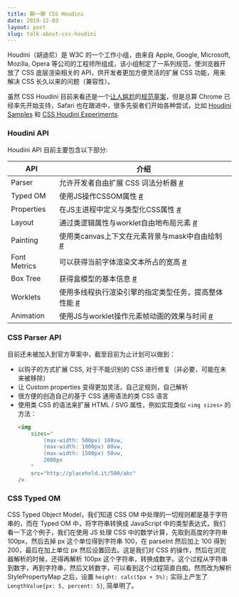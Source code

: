 ```yaml
---
title: 聊一聊 CSS Houdini
date: 2019-12-03
layout: post
slug: talk-about-css-houdini
---
```


Houdini（胡迪尼）是 W3C 的一个工作小组，由来自 Apple, Google, Microsoft, Mozilla, Opera 等公司的工程师所组成，该小组制定了一系列规范，使浏览器开放了 CSS 底层渲染相关的 API，供开发者更加方便灵活的扩展 CSS 功能，用来解决 CSS 长久以来的问题（兼容性）。

虽然 CSS Houdini 目前来看还是一个[让人尴尬](https://ishoudinireadyyet.com)的[规范草案](https://drafts.css-houdini.org)，但是总算 Chrome 已经率先开始支持，Safari 也在跟进中，很多先驱者们开始各种尝试，比如 [Houdini Samples](https://googlechromelabs.github.io/houdini-samples/) 和 [CSS Houdini Experiments](https://css-houdini.rocks).

### Houdini API

Houdini API 目前主要包含以下部分:

| API               | 介绍                                                                                             |
| ----------------- | ------------------------------------------------------------------------------------------------ |
| Parser            | 允许开发者自由扩展 CSS 词法分析器 [#](https://drafts.css-houdini.org/css-parser-api/)              |
| Typed OM          | 使用JS操作CSSOM属性 [#](https://drafts.css-houdini.org/css-typed-om/)                             |
| Properties        | 在JS主进程中定义与类型化CSS属性 [#](https://drafts.css-houdini.org/css-properties-values-api/)     |
| Layout            | 通过类逻辑属性与worklet自由地布局元素 [#](https://drafts.css-houdini.org/css-layout-api)            |
| Painting          | 使用类canvas上下文在元素背景与mask中自由绘制 [#](https://drafts.css-houdini.org/css-paint-api/)     |
| Font Metrics      | 可以获得当前字体渲染文本所占的宽高 [#](https://drafts.css-houdini.org/font-metrics-api/)            |
| Box Tree          | 获得盒模型的基本信息 [#](https://drafts.css-houdini.org/box-tree-api/)                             |
| Worklets          | 使用多线程执行渲染引擎的指定类型任务，提高整体性能 [#](https://drafts.css-houdini.org/worklets/)     |
| Animation         | 使用JS与worklet操作元素帧动画的效果与时间 [#](https://drafts.css-houdini.org/css-animationworklet/) |

### CSS Parser API

目前还未被加入到官方草案中，截至目前为止计划可以做到：

* 以钩子的方式扩展 CSS, 对于不能识别的 CSS 进行修复（非必要，可能在未来被移除）
* 让 Custom properties 变得更加灵活，自己定规则，自己解析
* 很方便的创造自己的基于 CSS 通用语法的类 CSS 语言
* 使用类 CSS 的语法来扩展 HTML / SVG 属性，例如实现类似 `<img sizes>` 的方法：
    ```html
    <img
        sizes="
            (max-width: 500px) 100vw,
            (max-width: 1000px) 80vw,
            (max-width: 1500px) 50vw,
            2000px
        "
        src="http://placehold.it/500/abc"
    />
    ```

### CSS Typed OM

CSS Typed Object Model，我们知道 CSS OM 中处理的一切规则都是基于字符串的，而在 Typed OM 中，将字符串转换成 JavaScript 中的类型表达式，我们看一下这个例子，我们在使用 JS 处理 CSS 中的数学计算，先取到高度的字符串 100px，然后去掉 px 这个单位得到字符串 100，在 parseInt 然后加上 100 得到 200，最后在加上单位 px 然后设置回去。这是我们对 CSS 的操作，然后在浏览器解析的时候，还得再解析 100px 这个字符串，转换成数字。这个过程从字符串到数字，再到字符串，然后又转数字，可以看到这个过程简直白痴。然而改为解析 StylePropertyMap 之后，设置 `height: calc(5px + 5%);` 实际上产生了 `LengthValue{px: 5, percent: 5}`, 简单明了。